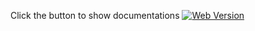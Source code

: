Click the button to show documentations
[![Web Version](https://img.shields.io/badge/Shield_Buttons-37a779?style=for-the-badge)](https://bow-handstand-732.notion.site/README-630f9f0dffe947f4b9a5c6f7b2756115?pvs=4)
